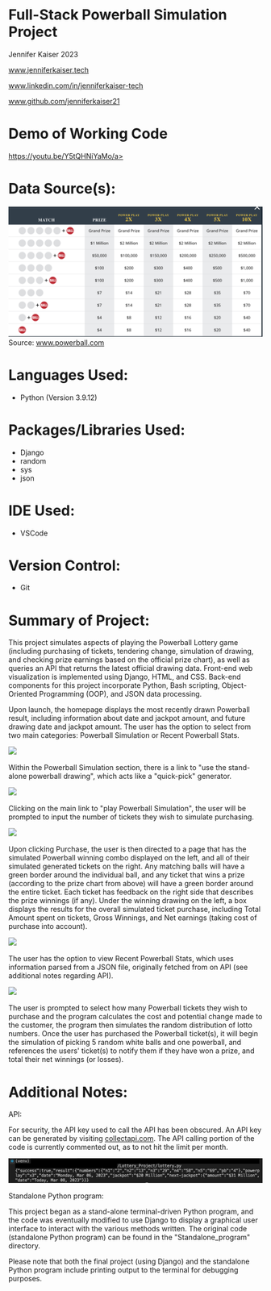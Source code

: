 # Full-Stack Powerball Simulation Project
<p>Jennifer Kaiser 2023 
<p>
<a href="www.jenniferkaiser.tech">www.jenniferkaiser.tech</a>
<p>
<a href="www.linkedin.com/in/jenniferkaiser-tech">www.linkedin.com/in/jenniferkaiser-tech</a>
<p>
<a href="www.github.com/jenniferkaiser21">www.github.com/jenniferkaiser21</a>

# Demo of Working Code
<a href="https://youtu.be/Y5tQHNiYaMo">https://youtu.be/Y5tQHNiYaMo/a>

 # Data Source(s):
<img src="https://github.com/jenniferKaiser21/Lottery_Project/blob/e2c490be9ac10987f6daf616188e22a84ad390a7/images/powerball_chart.jpg">
Source: <a href="www.powerball.com">www.powerball.com</a>

# Languages Used:
* Python (Version 3.9.12)

# Packages/Libraries Used:
* Django 
* random 
* sys 
* json

# IDE Used:
* VSCode

# Version Control:
* Git

# Summary of Project:
This project simulates aspects of playing the Powerball Lottery game (including purchasing of tickets, tendering change, simulation of drawing, and checking prize earnings based on the official prize chart), as well as queries an API that returns the latest official drawing data. Front-end web visualization is implemented using Django, HTML, and CSS. Back-end components for this project incorporate Python, Bash scripting, Object-Oriented Programming (OOP), and JSON data processing.

Upon launch, the homepage displays the most recently drawn Powerball result, including information about date and jackpot amount, and future drawing date and jackpot amount. The user has the option to select from two main categories: Powerball Simulation or Recent Powerball Stats. 

<img src="#/home.png">

Within the Powerball Simulation section, there is a link to "use the stand-alone powerball drawing", which acts like a "quick-pick" generator.

<img src="#/quickpick.png">

Clicking on the main link to "play Powerball Simulation", the user will be prompted to input the number of tickets they wish to simulate purchasing. 

<img src="#/purchase.png">

Upon clicking Purchase, the user is then directed to a page that has the simulated Powerball winning combo displayed on the left, and all of their simulated generated tickets on the right. Any matching balls will have a green border around the individual ball, and any ticket that wins a prize (according to the prize chart from above) will have a green border around the entire ticket. Each ticket has feedback on the right side that describes the prize winnings (if any). Under the winning drawing on the left, a box displays the results for the overall simulated ticket purchase, including Total Amount spent on tickets, Gross Winnings, and Net earnings (taking cost of purchase into account).

<img src="#/drawing.png">

The user has the option to view Recent Powerball Stats, which uses information parsed from a JSON file, originally fetched from on API (see additional notes regarding API).

<img src="#/stats.png">


The user is prompted to select how many Powerball tickets they wish to purchase and the program calculates the cost and potential change made to the customer, the program then simulates the random distribution of lotto numbers. Once the user has purchased the Powerball ticket(s), it will begin the simulation of picking 5 random white balls and one powerball, and references the users' ticket(s) to notify them if they have won a prize, and total their net winnings (or losses).


# Additional Notes:
API: 

For security, the API key used to call the API has been obscured. An API key can be generated by visiting <a href="collectapi.com">collectapi.com</a>. The API calling portion of the code is currently commented out, as to not hit the limit per month.
<p>
<img src="https://github.com/jenniferKaiser21/Lottery_Project/blob/81d16621b90a0034d4d218bb1d2fca90b2b07a08/images/API_call_example.jpeg">

Standalone Python program:

This project began as a stand-alone terminal-driven Python program, and the code was eventually modified to use Django to display a graphical user interface to interact with the various methods written. The original code (standalone Python program) can be found in the "Standalone_program" directory.

Please note that both the final project (using Django) and the standalone Python program include printing output to the terminal for debugging purposes.
